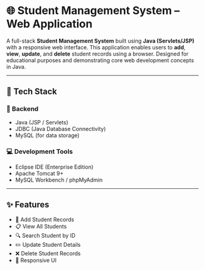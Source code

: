 # 🌐 Student Management System – Web Application

A full-stack **Student Management System** built using **Java (Servlets/JSP)** with a responsive web interface. This application enables users to **add**, **view**, **update**, and **delete** student records using a browser. Designed for educational purposes and demonstrating core web development concepts in Java.

---

## 🧰 Tech Stack

### 🔧 Backend
- Java (JSP / Servlets)
- JDBC (Java Database Connectivity)
- MySQL (for data storage)

### 💻 Development Tools
- Eclipse IDE (Enterprise Edition)
- Apache Tomcat 9+
- MySQL Workbench / phpMyAdmin

---

## ✨ Features

- 📝 Add Student Records  
- 📋 View All Students  
- 🔍 Search Student by ID  
- ✏️ Update Student Details  
- ❌ Delete Student Records  
- 📱 Responsive UI 


